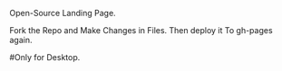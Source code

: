Open-Source Landing Page.

Fork the Repo and Make Changes in Files. Then deploy it To gh-pages again.

#Only for Desktop.
